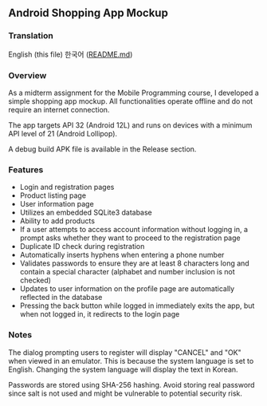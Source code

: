 ## Android Shopping App Mockup

### Translation
English (this file)
한국어 ([README.md](README.md))

### Overview
As a midterm assignment for the Mobile Programming course, I developed a simple shopping app mockup.
All functionalities operate offline and do not require an internet connection.

The app targets API 32 (Android 12L) and runs on devices with a minimum API level of 21 (Android Lollipop).

A debug build APK file is available in the Release section.

### Features
 * Login and registration pages
 * Product listing page
 * User information page
 * Utilizes an embedded SQLite3 database
 * Ability to add products
 * If a user attempts to access account information without logging in, a prompt asks whether they want to proceed to the registration page
 * Duplicate ID check during registration
 * Automatically inserts hyphens when entering a phone number
 * Validates passwords to ensure they are at least 8 characters long and contain a special character (alphabet and number inclusion is not checked)
 * Updates to user information on the profile page are automatically reflected in the database
 * Pressing the back button while logged in immediately exits the app, but when not logged in, it redirects to the login page

### Notes
The dialog prompting users to register will display "CANCEL" and "OK" when viewed in an emulator.
This is because the system language is set to English. Changing the system language will display the text in Korean.

Passwords are stored using SHA-256 hashing.
Avoid storing real password since salt is not used and might be vulnerable to potential security risk.
